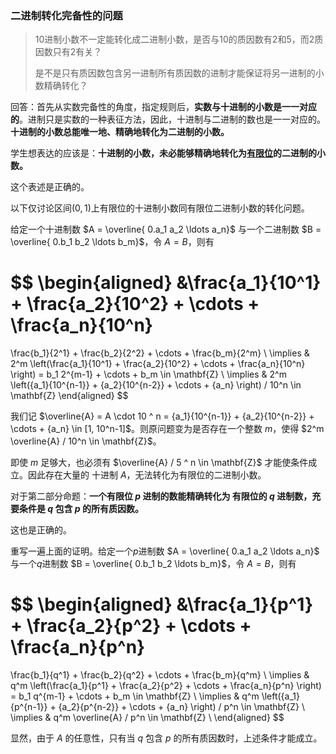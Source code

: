 ### 二进制转化完备性的问题
> 10进制小数不一定能转化成二进制小数，是否与10的质因数有2和5，而2质因数只有2有关？
>
> 是不是只有质因数包含另一进制所有质因数的进制才能保证将另一进制的小数精确转化？

回答：首先从实数完备性的角度，指定规则后，**实数与十进制的小数是一一对应的**。进制只是实数的一种表征方法，因此，十进制与二进制的数也是一一对应的。**十进制的小数总能唯一地、精确地转化为二进制的小数。**

学生想表达的应该是：**十进制的小数，未必能够精确地转化为<ins>有限位</ins>的二进制的小数。**

这个表述是正确的。

以下仅讨论区间$(0, 1)$上有限位的十进制小数同有限位二进制小数的转化问题。

给定一个十进制数 $A = \overline{ 0.a_1 a_2 \ldots a_n}$ 与一个二进制数 $B = \overline{ 0.b_1 b_2 \ldots b_m}$，令 $A = B$，则有

$$
\begin{aligned}
&\frac{a_1}{10^1} + \frac{a_2}{10^2} + \cdots + \frac{a_n}{10^n} 
=
\frac{b_1}{2^1} + \frac{b_2}{2^2} + \cdots + \frac{b_m}{2^m} \\ 
\implies & 
2^m \left(\frac{a_1}{10^1} + \frac{a_2}{10^2} + \cdots + \frac{a_n}{10^n} \right)
= b_1 2^{m-1} + \cdots + b_m \in \mathbf{Z} \\ 
\implies & 2^m \left({a_1}{10^{n-1}} + {a_2}{10^{n-2}} + \cdots + {a_n} \right) / 10^n \in \mathbf{Z}
\end{aligned}
$$

我们记 $\overline{A} = A \cdot 10 ^ n =  {a_1}{10^{n-1}} + {a_2}{10^{n-2}} + \cdots + {a_n} \in [1, 10^n-1]$。则原问题变为是否存在一个整数 $m$，使得 $2^m \overline{A} / 10^n \in \mathbf{Z}$。

即使 $m$ 足够大，也必须有 $\overline{A} / 5 ^ n \in \mathbf{Z}$ 才能使条件成立。因此存在大量的 十进制 $A$，无法转化为有限位的二进制小数。

对于第二部分命题：**一个有限位 $p$ 进制的数能精确转化为 有限位的 $q$ 进制数，充要条件是 $q$ 包含 $p$ 的所有质因数。**


这也是正确的。

重写一遍上面的证明。给定一个$p$进制数 $A = \overline{ 0.a_1 a_2 \ldots a_n}$ 与一个$q$进制数 $B = \overline{ 0.b_1 b_2 \ldots b_m}$，令 $A = B$，则有

$$
\begin{aligned}
&\frac{a_1}{p^1} + \frac{a_2}{p^2} + \cdots + \frac{a_n}{p^n} 
=
\frac{b_1}{q^1} + \frac{b_2}{q^2} + \cdots + \frac{b_m}{q^m} \\ 
\implies & 
q^m \left(\frac{a_1}{p^1} + \frac{a_2}{p^2} + \cdots + \frac{a_n}{p^n} \right)
= b_1 q^{m-1} + \cdots + b_m \in \mathbf{Z} \\ 
\implies & q^m \left({a_1}{p^{n-1}} + {a_2}{p^{n-2}} + \cdots + {a_n} \right) / p^n \in \mathbf{Z} \\
\implies & q^m \overline{A} / p^n \in \mathbf{Z} \\
\end{aligned}
$$

显然，由于 $A$ 的任意性，只有当 $q$ 包含 $p$ 的所有质因数时，上述条件才能成立。
